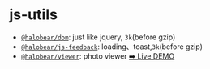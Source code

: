 # js-utils

- [`@halobear/dom`](./packages/dom): just like jquery, `3k`(before gzip)
- [`@halobear/js-feedback`](./packages/js-feedback): loading、toast,`3k`(before gzip)
- [`@halobear/viewer`](./packages/viewer): photo viewer [➡️ Live DEMO](https://halobear.github.io/js-utils/viewer/index.html)
